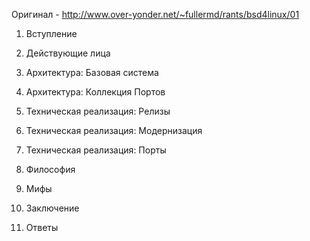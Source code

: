 Оригинал - http://www.over-yonder.net/~fullermd/rants/bsd4linux/01

1. Вступление

2. Действующие лица

3. Архитектура: Базовая система

4. Архитектура: Коллекция Портов

5. Техническая реализация: Релизы

6. Техническая реализация: Модернизация

7. Техническая реализация: Порты

8. Философия

9. Мифы

10. Заключение

11. Ответы
